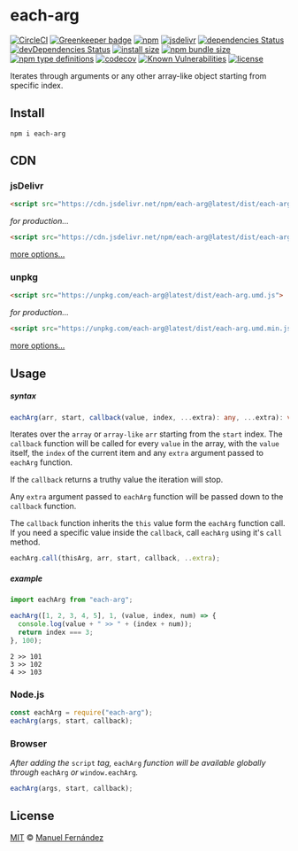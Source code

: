 # each-arg

[![CircleCI](https://circleci.com/gh/manferlo81/each-arg.svg?style=svg)](https://circleci.com/gh/manferlo81/each-arg) [![Greenkeeper badge](https://badges.greenkeeper.io/manferlo81/each-arg.svg)](https://greenkeeper.io/) [![npm](https://img.shields.io/npm/v/each-arg.svg)](https://www.npmjs.com/package/each-arg) [![jsdelivr](https://data.jsdelivr.com/v1/package/npm/each-arg/badge?style=rounded)](https://www.jsdelivr.com/package/npm/each-arg) [![dependencies Status](https://david-dm.org/manferlo81/each-arg/status.svg)](https://david-dm.org/manferlo81/each-arg) [![devDependencies Status](https://david-dm.org/manferlo81/each-arg/dev-status.svg)](https://david-dm.org/manferlo81/each-arg?type=dev) [![install size](https://packagephobia.now.sh/badge?p=each-arg)](https://packagephobia.now.sh/result?p=each-arg) [![npm bundle size](https://img.shields.io/bundlephobia/min/each-arg.svg)](https://bundlephobia.com/result?p=each-arg) [![npm type definitions](https://img.shields.io/npm/types/each-arg.svg)](https://github.com/microsoft/TypeScript) [![codecov](https://codecov.io/gh/manferlo81/each-arg/branch/master/graph/badge.svg)](https://codecov.io/gh/manferlo81/each-arg) [![Known Vulnerabilities](https://snyk.io/test/github/manferlo81/each-arg/badge.svg?targetFile=package.json)](https://snyk.io/test/github/manferlo81/each-arg?targetFile=package.json) [![license](https://img.shields.io/npm/l/each-arg.svg)](LICENSE)

Iterates through arguments or any other array-like object starting from specific index.

## Install

```bach
npm i each-arg
```

## CDN

### jsDelivr

```html
<script src="https://cdn.jsdelivr.net/npm/each-arg@latest/dist/each-arg.umd.js">
```

*for production...*

```html
<script src="https://cdn.jsdelivr.net/npm/each-arg@latest/dist/each-arg.umd.min.js">
```

[more options...](https://www.jsdelivr.com/package/npm/each-arg?version=latest)

### unpkg

```html
<script src="https://unpkg.com/each-arg@latest/dist/each-arg.umd.js">
```

*for production...*

```html
<script src="https://unpkg.com/each-arg@latest/dist/each-arg.umd.min.js">
```

[more options...](https://unpkg.com/each-arg@latest/)

## Usage

##### syntax

```typescript
eachArg(arr, start, callback(value, index, ...extra): any, ...extra): void;
```

Iterates over the `array` or `array-like` `arr` starting from the `start` index. The `callback` function will be called for every `value` in the array, with the `value` itself, the `index` of the current item and any `extra` argument passed to `eachArg` function.

If the `callback` returns a truthy value the iteration will stop.

Any `extra` argument passed to `eachArg` function will be passed down to the `callback` function.

The `callback` function inherits the `this` value form the `eachArg` function call. If you need a specific value inside the `callback`, call `eachArg` using it's `call` method.

```typescript
eachArg.call(thisArg, arr, start, callback, ..extra);
```

##### example

```javascript
import eachArg from "each-arg";

eachArg([1, 2, 3, 4, 5], 1, (value, index, num) => {
  console.log(value + " >> " + (index + num));
  return index === 3;
}, 100);
```

```console
2 >> 101
3 >> 102
4 >> 103
```

### Node.js

```javascript
const eachArg = require("each-arg");
eachArg(args, start, callback);
```

### Browser

*After adding the* `script` *tag,* `eachArg` *function will be available globally through* `eachArg` *or* `window.eachArg`*.*

```javascript
eachArg(args, start, callback);
```

## License

[MIT](LICENSE) &copy; [Manuel Fernández](https://github.com/manferlo81)

